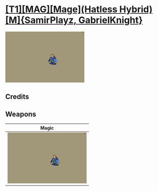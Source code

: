 # [\[T1\]\[MAG\]\[Mage\]\(Hatless Hybrid\)\[M\]{SamirPlayz, GabrielKnight}](./%5BT1%5D%5BMAG%5D%5BMage%5D(Hatless%20Hybrid)%5BM%5D%7BSamirPlayz,%20GabrielKnight%7D)

<img src="./6.%20Magic/Magic_000.png" alt="[T1][MAG][Mage](Hatless Hybrid)[M]{SamirPlayz, GabrielKnight} standing" />

## Credits



## Weapons


|Magic |
|  :---: |
| <img alt="Magic animation" src="./6.%20Magic/Magic.gif" /> |
